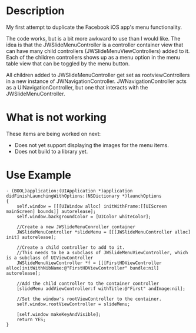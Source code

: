 
Description
=========
My first attempt to duplicate the Facebook iOS app's menu functionality.

The code works, but is a bit more awkward to use than I would like. The idea is that the JWSlideMenuController is a controller container view that can have many child controllers (JWSlideMenuViewControllers) added to it. Each of the children controllers shows up as a menu option in the menu table view that can be toggled by the menu button.

All children added to JWSlideMenuController get set as rootviewControllers in a new instance of JWNavigationController.  JWNavigationController acts as a UINavigationController, but one that interacts with the JWSlideMenuController.

What is not working
===============
These items are being worked on next:
* Does not yet support displaying the images for the menu items.
* Does not build to a library yet.


Use Example
==========

    - (BOOL)application:(UIApplication *)application didFinishLaunchingWithOptions:(NSDictionary *)launchOptions
    {
        self.window = [[[UIWindow alloc] initWithFrame:[[UIScreen mainScreen] bounds]] autorelease];
        self.window.backgroundColor = [UIColor whiteColor];
        
        //Create a new JWSlideMenuConroller container
        JWSlideMenuController *slideMenu = [[[JWSlideMenuController alloc] init] autorelease];
        
        //Create a child controller to add to it.
        //This needs to be a subclass of JWSlideMenuViewController, which is a subclass of UIViewController
        JWSlideMenuViewController *f = [[[FirstHDViewController alloc]initWithNibName:@"FirstHDViewController" bundle:nil] autorelease];
        
        //Add the child controller to the container controller
        [slideMenu addViewController:f withTitle:@"First" andImage:nil];
        
        //Set the window's rootViewController to the container.
        self.window.rootViewController = slideMenu;
        
        [self.window makeKeyAndVisible];
        return YES;
    }